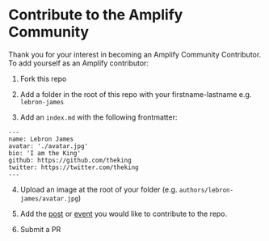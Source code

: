 # Contribute to the Amplify Community

Thank you for your interest in becoming an Amplify Community Contributor. To add yourself as an Amplify contributor:

1. Fork this repo

2. Add a folder in the root of this repo with your firstname-lastname e.g. `lebron-james`

3. Add an `index.md` with the following frontmatter:

```
---
name: Lebron James
avatar: './avatar.jpg'
bio: 'I am the King'
github: https://github.com/theking
twitter: https://twitter.com/theking
---
```

4. Upload an image at the root of your folder (e.g. `authors/lebron-james/avatar.jpg`)

5. Add the [post](https://github.com/aws-amplify/community/tree/master/content/posts) or [event](https://github.com/aws-amplify/community/tree/master/content/events) you would like to contribute to the repo.

5. Submit a PR

